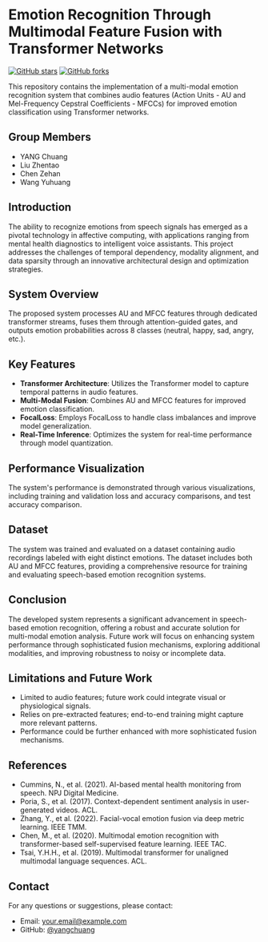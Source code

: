 # Emotion Recognition Through Multimodal Feature Fusion with Transformer Networks

[![GitHub stars](https://img.shields.io/github/stars/yangchuang/Emotion-Recognition-Through-Multimodal-Feature-Fusion.svg?style=social&label=Stars)](https://github.com/yangchuang/Emotion-Recognition-Through-Multimodal-Feature-Fusion)
[![GitHub forks](https://img.shields.io/github/forks/yangchuang/Emotion-Recognition-Through-Multimodal-Feature-Fusion.svg?style=social&label=Fork)](https://github.com/yangchuang/Emotion-Recognition-Through-Multimodal-Feature-Fusion/fork)

This repository contains the implementation of a multi-modal emotion recognition system that combines audio features (Action Units - AU and Mel-Frequency Cepstral Coefficients - MFCCs) for improved emotion classification using Transformer networks.

## Group Members

- YANG Chuang
- Liu Zhentao
- Chen Zehan
- Wang Yuhuang

## Introduction

The ability to recognize emotions from speech signals has emerged as a pivotal technology in affective computing, with applications ranging from mental health diagnostics to intelligent voice assistants. This project addresses the challenges of temporal dependency, modality alignment, and data sparsity through an innovative architectural design and optimization strategies.

## System Overview

The proposed system processes AU and MFCC features through dedicated transformer streams, fuses them through attention-guided gates, and outputs emotion probabilities across 8 classes (neutral, happy, sad, angry, etc.).

## Key Features

- **Transformer Architecture**: Utilizes the Transformer model to capture temporal patterns in audio features.
- **Multi-Modal Fusion**: Combines AU and MFCC features for improved emotion classification.
- **FocalLoss**: Employs FocalLoss to handle class imbalances and improve model generalization.
- **Real-Time Inference**: Optimizes the system for real-time performance through model quantization.

## Performance Visualization

The system's performance is demonstrated through various visualizations, including training and validation loss and accuracy comparisons, and test accuracy comparison.

## Dataset

The system was trained and evaluated on a dataset containing audio recordings labeled with eight distinct emotions. The dataset includes both AU and MFCC features, providing a comprehensive resource for training and evaluating speech-based emotion recognition systems.

## Conclusion

The developed system represents a significant advancement in speech-based emotion recognition, offering a robust and accurate solution for multi-modal emotion analysis. Future work will focus on enhancing system performance through sophisticated fusion mechanisms, exploring additional modalities, and improving robustness to noisy or incomplete data.

## Limitations and Future Work

- Limited to audio features; future work could integrate visual or physiological signals.
- Relies on pre-extracted features; end-to-end training might capture more relevant patterns.
- Performance could be further enhanced with more sophisticated fusion mechanisms.

## References

- Cummins, N., et al. (2021). AI-based mental health monitoring from speech. NPJ Digital Medicine.
- Poria, S., et al. (2017). Context-dependent sentiment analysis in user-generated videos. ACL.
- Zhang, Y., et al. (2022). Facial-vocal emotion fusion via deep metric learning. IEEE TMM.
- Chen, M., et al. (2020). Multimodal emotion recognition with transformer-based self-supervised feature learning. IEEE TAC.
- Tsai, Y.H.H., et al. (2019). Multimodal transformer for unaligned multimodal language sequences. ACL.

## Contact

For any questions or suggestions, please contact:
- Email: your.email@example.com
- GitHub: [@yangchuang](https://github.com/yangchuang)
